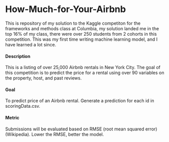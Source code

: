 # How-Much-for-Your-Airbnb

This is repository of my solution to the Kaggle competiton for the frameworks and methods class at Columbia, my solution landed me in the top 16% of my class, there were over 250 students from 2 cohorts in this competition. This was my first time writing machine learning model, and I have learned a lot since. 

#### Description
This is a listing of over 25,000 Airbnb rentals in New York City. The goal of this competition is to predict the price for a rental using over 90 variables on the property, host, and past reviews.

#### Goal
To predict price of an Airbnb rental. Generate a prediction for each id in scoringData.csv.

#### Metric
Submissions will be evaluated based on RMSE (root mean squared error) (Wikipedia). Lower the RMSE, better the model.

